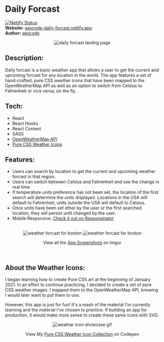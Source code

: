 # Daily Forcast

[![Netlify Status](https://api.netlify.com/api/v1/badges/9e014a15-8366-4d44-9da8-437dc079eb0b/deploy-status)](https://app.netlify.com/sites/aexcode-daily-forcast/deploys) \
**Website:** [aexcode-daily-forcast.netlify.app](https://aexcode-daily-forcast.netlify.app) \
**Author:** [aexcode](https://aexcode.com)

<div align='center'>
  <img src='https://i.imgur.com/r0BgC1z.png' alt='daily forcast landng page' />
</div>

## Description:

Daily forcast is a basic weather app that allows a user to get the current and upcoming forcast for any location in the world. The app features a set of hand-crafted, pure CSS weather icons that have been mapped to the OpenWeatherMap API as well as an option to switch from Celsius to Fahrenheit or vice versa, on the fly.

## Tech:

- React
- React Hooks
- React Context
- SASS
- [OpenWeatherMap API](https://openweathermap.org/api)
- [Pure CSS Weather Icons](https://codepen.io/collection/DKjzqY?cursor=ZD0wJm89MCZwPTEmdj00)

## Features:

- Users can search by location to get the current and upcoming weather forcast in that region.
- Users can switch between Celsius and Fahrenheit and see the change in real time
- If temperature units preference has not been set, the location of the first search will determine the units displayed. Locations in the USA will default to Fahrenheit, units outside the USA will default to Celsius.
- Once units have been set ether by the user or the first searched location, they will persist until changed by the user.
- Mobile Responsive. [Check it out on Responsinator](https://www.responsinator.com/?url=https%3A%2F%2Faexcode-daily-forcast.netlify.app)
<br /><br />
<div align='center'>
  <img src='https://i.imgur.com/xKPJfY0.png' alt='weather forcast for boston' />
  <img src='https://i.imgur.com/S7wEk7F.png' alt='weather forcast for boston' />
  <p>View all the <a href='https://imgur.com/a/k73o0gy' target='_blank'>App Screenshots</a> on Imgur</p>
</div>
<br />

## About the Weather Icons:

I began learning how to create Pure CSS art at the beginning of January 2021. In an effort to continue practicing, I decided to create a set of pure CSS weather images. I mapped them to the OpenWeatherMap API, knowing I would later want to put them to use.

However, this app is just for fun! It's a mash of the material I'm currently learning and the material I've chosen to practice. If building an app for production, it would make more sense to create these same icons with SVG.
<br />

<div align='center'>
  <img src='https://i.imgur.com/oIOMLwr.gif' alt='weather icon showcase gif' />
  <p>View My <a href='https://codepen.io/collection/DKjzqY' target='_blank'>Pure CSS Weather Icon Collection</a> on Codepen</p>
</div>
